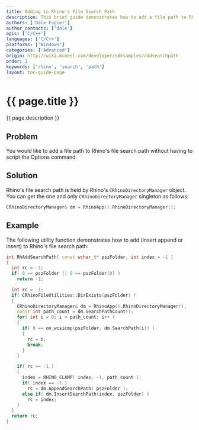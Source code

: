 ```yaml
---
title: Adding to Rhino's File Search Path
description: This brief guide demonstrates how to add a file path to Rhino's file search path using C/C++.
authors: ['Dale Fugier']
author_contacts: ['dale']
apis: ['C/C++']
languages: ['C/C++']
platforms: ['Windows']
categories: ['Advanced']
origin: http://wiki.mcneel.com/developer/sdksamples/addsearchpath
order: 1
keywords: ['rhino', 'search', 'path']
layout: toc-guide-page
---
```


# {{ page.title }}

{{ page.description }}

## Problem

You would like to add a file path to Rhino's file search path without having to script the Options command.

## Solution

Rhino's file search path is held by Rhino's `CRhinoDirectoryManager` object.  You can get the one and only `CRhinoDirectoryManager` singleton as follows:

```cpp
CRhinoDirectoryManager& dm = RhinoApp().RhinoDirectoryManager();
```

## Example

The following utility function demonstrates how to add (insert append or insert) to Rhino's file search path:

```cpp
int RhAddSearchPath( const wchar_t* pszFolder, int index = -1 )
{
  int rc = -1;
  if( 0 == pszFolder || 0 == pszFolder[0] )
    return -1;

  int rc = -1;
  if( CRhinoFileUtilities::DirExists(pszFolder) )
  {
    CRhinoDirectoryManager& dm = RhinoApp().RhinoDirectoryManager();
    const int path_count = dm.SearchPathCount();
    for( int i = 0; i < path_count; i++ )
    {
      if( 0 == on_wcsicmp(pszFolder, dm.SearchPath(i)) )
      {
        rc = i;
        break;
      }
    }

    if( rc == -1 )
    {
      index = RHINO_CLAMP( index, -1, path_count );
      if( index == -1 )
        rc = dm.AppendSearchPath( pszFolder );
      else if( dm.InsertSearchPath(index, pszFolder) )
        rc = index;
    }
  }
  return rc;
}
```
